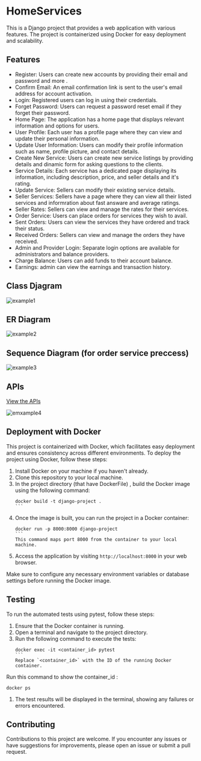 # HomeServices

This is a Django project that provides a web application with various features. The project is containerized using Docker for easy deployment and scalability.

## Features

- Register: Users can create new accounts by providing their email and password and more .
- Confirm Email: An email confirmation link is sent to the user's email address for account activation.
- Login: Registered users can log in using their credentials.
- Forget Password: Users can request a password reset email if they forget their password.
- Home Page: The application has a home page that displays relevant information and options for users.
- User Profile: Each user has a profile page where they can view and update their personal information.
- Update User Information: Users can modify their profile information such as name, profile picture, and contact details.
- Create New Service: Users can create new service listings by providing details and dinamic form for asking questions to the clients.
- Service Details: Each service has a dedicated page displaying its information, including description, price, and seller details and it's rating.
- Update Service: Sellers can modify their existing service details.
- Seller Services: Sellers have a page where they can view all their listed services and informration about fast answare and average ratings.
- Seller Rates: Sellers can view and manage the rates for their services.
- Order Service: Users can place orders for services they wish to avail.
- Sent Orders: Users can view the services they have ordered and track their status.
- Received Orders: Sellers can view and manage the orders they have received.
- Admin and Provider Login: Separate login options are available for administrators and balance providers.
- Charge Balance: Users can add funds to their account balance.
- Earnings: admin can view the earnings and transaction history.

## Class Djagram

![example1](https://github.com/abdulkareeme/HomeServices/blob/Backend/images/Main.jpg)

## ER Diagram 

![example2](https://github.com/abdulkareeme/HomeServices/blob/Backend/images/ER%20Diagram%20Home%20Servoce.jpg)

## Sequence Diagram (for order service preccess)

![example3](https://github.com/abdulkareeme/HomeServices/blob/Backend/images/chatuml-diagram(28).svg)

## APIs 
[View the APIs](https://abdulkareemedres.pythonanywhere.com/api/docs/)

![emxample4](https://github.com/abdulkareeme/HomeServices/blob/Backend/images/Screenshot%202023-08-21%20at%2016-00-57%20Swagger.png)

## Deployment with Docker

This project is containerized with Docker, which facilitates easy deployment and ensures consistency across different environments. To deploy the project using Docker, follow these steps:

1. Install Docker on your machine if you haven't already.
1. Clone this repository to your local machine.
1. In the project directory (that have DockerFile) , build the Docker image using the following command:
   ````
   docker build -t django-project .
   ```
1. Once the image is built, you can run the project in a Docker container:
   ````
   docker run -p 8000:8000 django-project
   ```
   This command maps port 8000 from the container to your local machine.
2. Access the application by visiting `http://localhost:8000` in your web browser.

Make sure to configure any necessary environment variables or database settings before running the Docker image.

## Testing

To run the automated tests using pytest, follow these steps:

1. Ensure that the Docker container is running.
2. Open a terminal and navigate to the project directory.
3. Run the following command to execute the tests:
   ````
   docker exec -it <container_id> pytest
   ```
   Replace `<container_id>` with the ID of the running Docker container.
Run this command to show the container_id :
   ```
   docker ps
   ```
1. The test results will be displayed in the terminal, showing any failures or errors encountered.

## Contributing

Contributions to this project are welcome. If you encounter any issues or have suggestions for improvements, please open an issue or submit a pull request.
